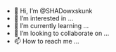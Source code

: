 - 👋 Hi, I’m @SHADowxskunk
- 👀 I’m interested in ...
- 🌱 I’m currently learning ...
- 💞️ I’m looking to collaborate on ...
- 📫 How to reach me ...

<!---
SHADowxskunk/SHADowxskunk is a ✨ special ✨ repository because its `README.md` (this file) appears on your GitHub profile.
You can click the Preview link to take a look at your changes.
--->
